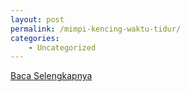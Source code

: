 ```yaml
---
layout: post
permalink: /mimpi-kencing-waktu-tidur/
categories:
    - Uncategorized
---
```


[Baca Selengkapnya](/02)